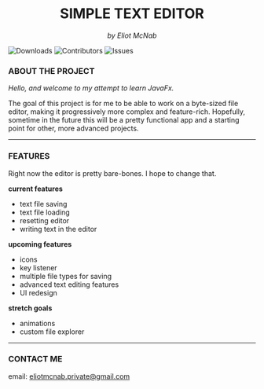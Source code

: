 <p align="center">
    <h1 align="center">SIMPLE TEXT EDITOR</h1>

<p align="center">
    <i>by Eliot McNab</i></p>

![Downloads](https://img.shields.io/github/downloads/EliotMcNab/JavaFX-SimpleTextEditor/total)
![Contributors](https://img.shields.io/github/contributors/EliotMcNab/JavaFX-SimpleTextEditor?color=dark-green)
![Issues](https://img.shields.io/github/issues/EliotMcNab/JavaFX-SimpleTextEditor)



### ABOUT THE PROJECT
<i>Hello, and welcome to my attempt to learn JavaFx.</i>

The goal of this project is for me to 
be able to work on a byte-sized file editor, making it progressively more complex and 
feature-rich. Hopefully, sometime in the future this will be a pretty functional app and 
a starting point for other, more advanced projects.

****

### FEATURES

Right now the editor is pretty bare-bones. I hope to change that.

**current features**

* text file saving
* text file loading
* resetting editor
* writing text in the editor

**upcoming features**

* icons
* key listener
* multiple file types for saving
* advanced text editing features
* UI redesign

**stretch goals**

* animations
* custom file explorer

****

### CONTACT ME

email: [eliotmcnab.private@gmail.com]()


